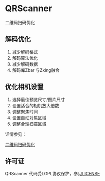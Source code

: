 # QRScanner
二维码扫码优化


## 解码优化
1. 减少解码格式
2. 解码算法优化
3. 减少解码数据
4. 解码库Zbar 与Zxing融合

## 优化相机设置
1. 选择最佳预览尺寸/图片尺寸
2. 设置适合的相机放大倍数
3. 调整聚焦时间
4. 设置自动对焦区域
5. 调整合理扫描区域


详情参见：

[二维码扫码优化](http://blog.csdn.net/sunshine2050_CSDN/article/details/73809597)



## 许可证
QRScanner 代码受LGPL协议保护，参见[LICENSE](https://raw.githubusercontent.com/CardInfoLink/QRScanner/master/LICENSE)